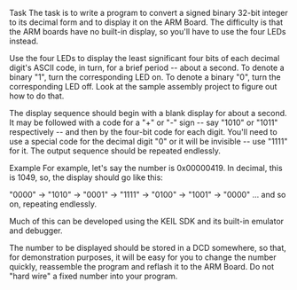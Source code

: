 Task
The task is to write a program to convert a signed binary 32-bit integer to its decimal form and to display it on the ARM Board. The difficulty is that the ARM boards have no built-in display, so you'll have to use the four LEDs instead.


Use the four LEDs to display the least significant four bits of each decimal digit's ASCII code, in turn, for a brief period -- about a second. To denote a binary "1", turn the corresponding LED on. To denote a binary "0", turn the corresponding LED off. Look at the sample assembly project to figure out how to do that.


The display sequence should begin with a blank display for about a second. It may be followed with a code for a "+" or "-" sign -- say "1010" or "1011" respectively -- and then by the four-bit code for each digit. You'll need to use a special code for the decimal digit "0" or it will be invisible -- use "1111" for it. The output sequence should be repeated endlessly.

 
Example
For example, let's say the number is 0x00000419. In decimal, this is 1049, so, the display should go like this:


"0000" → "1010" → "0001" → "1111" → "0100" → "1001" → "0000" … and so on, repeating endlessly.


Much of this can be developed using the KEIL SDK and its built-in emulator and debugger.


The number to be displayed should be stored in a DCD somewhere, so that, for demonstration purposes, it will be easy for you to change the number quickly, reassemble the program and reflash it to the ARM Board. Do not "hard wire" a fixed number into your program.

